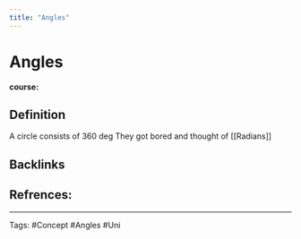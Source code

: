 ```yaml
---
title: "Angles"
---
```


# Angles
**course:**
## Definition
A circle consists of 360 deg
They got bored and thought of [[Radians]]

## Backlinks

## Refrences:

---
Tags: #Concept #Angles #Uni 